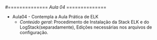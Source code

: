 #============== *Aula 04* ==============

- Aula04 - Contempla a Aula Prática de ELK
  - *Conteúdo geral*: Procedimento de Instalação da Stack ELK e do LogStack(separadamente), Edições necessárias nos arquivos de configuração.
